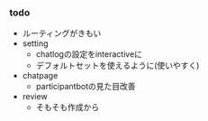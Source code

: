 ### todo
- ルーティングがきもい
- setting
    - chatlogの設定をinteractiveに
    - デフォルトセットを使えるように(使いやすく)
- chatpage
    - participantbotの見た目改善
- review
    - そもそも作成から
